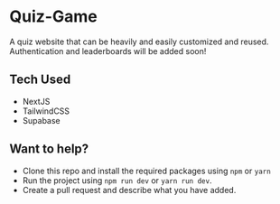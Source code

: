 # Quiz-Game
A quiz website that can be heavily and easily customized and reused. Authentication and leaderboards will be added soon!

## Tech Used
- NextJS
- TailwindCSS
- Supabase
  
## Want to help?
- Clone this repo and install the required packages using `npm` or `yarn`
- Run the project using `npm run dev` or `yarn run dev`.
- Create a pull request and describe what you have added.
